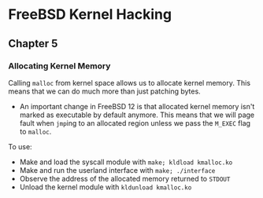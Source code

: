 # FreeBSD Kernel Hacking

## Chapter 5

### Allocating Kernel Memory

Calling `malloc` from kernel space allows us to allocate kernel memory. This means that we can do much more than just patching bytes.

* An important change in FreeBSD 12 is that allocated kernel memory isn't marked as executable by default anymore. This means that we will page fault when `jmp`ing to an allocated region unless we pass the `M_EXEC` flag to `malloc`.

To use:
* Make and load the syscall module with `make; kldload kmalloc.ko`
* Make and run the userland interface with `make; ./interface`
* Observe the address of the allocated memory returned to `STDOUT`
* Unload the kernel module with `kldunload kmalloc.ko`
